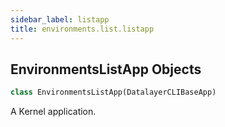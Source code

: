 ```yaml
---
sidebar_label: listapp
title: environments.list.listapp
---
```


## EnvironmentsListApp Objects

```python
class EnvironmentsListApp(DatalayerCLIBaseApp)
```

A Kernel application.

